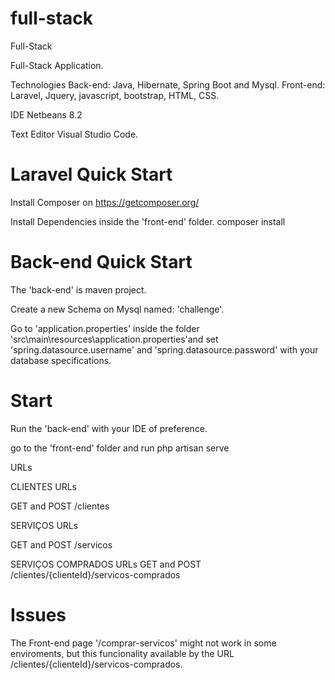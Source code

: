 # full-stack
Full-Stack

Full-Stack Application.

Technologies
Back-end: Java, Hibernate, Spring Boot and Mysql.
Front-end: Laravel, Jquery, javascript, bootstrap, HTML, CSS.

IDE 
Netbeans 8.2

Text Editor
Visual Studio Code.

# Laravel Quick Start

Install Composer on
https://getcomposer.org/

Install Dependencies inside the 'front-end' folder.
composer install

# Back-end Quick Start

The 'back-end' is maven project. 

Create a new Schema on Mysql named: 'challenge'.

Go to 'application.properties' inside the folder 'src\main\resources\application.properties'and set 'spring.datasource.username' and 'spring.datasource.password' with your database specifications.

# Start

Run the 'back-end' with your IDE of preference.

go to the 'front-end' folder and run 
php artisan serve

URLs

CLIENTES URLs

GET and POST
/clientes

SERVIÇOS URLs

GET and POST 
/servicos


SERVIÇOS COMPRADOS URLs
GET and POST
/clientes/{clienteId}/servicos-comprados

# Issues
The Front-end page '/comprar-servicos' might not work in some enviroments, but this funcionality available by the URL /clientes/{clienteId}/servicos-comprados.


